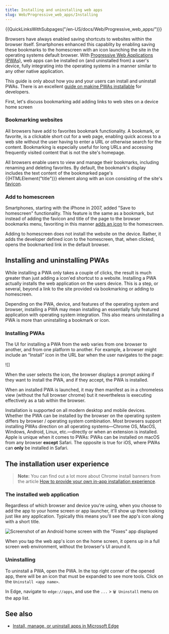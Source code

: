 ```yaml
---
title: Installing and uninstalling web apps
slug: Web/Progressive_web_apps/Installing
---
```


{{QuickLinksWithSubpages("/en-US/docs/Web/Progressive_web_apps/")}}

Browsers have always enabled saving shortcuts to websites within the browser itself. Smartphones enhanced this capablity by enabling saving these bookmarks to the homescreen with an icon launching the site in the operating systems default browser. With [Progressive Web Applications (PWAs)](/en-us/docs/web/progressive_web_apps), web apps can be installed on (and uninstalled from) a user's device, fully integrating into the operating systems in a manner similar to any other native application. 

This guide is only about how you and your users can install and uninstall PWAs. There is an excellent [guide on makine PWAs installable](/en-US/docs/Web/Progressive_web_apps/guides/making_pwas_installable) for developers.

First, let's discuss bookmarking add adding links to web sites on a device home screen

### Bookmarking websites

All browsers have add to favorites bookmark functionality. A bookmark, or favorite, is a clickable short cut for a web page, enabling quick access to a web site without the user having to enter a URL or otherwise search for the content. Bookmarking is especially useful for long URLs and accessing frequently visited content that is not the site's homepage.

All browsers enable users to view and manage their bookmarks, including renaming and deleting favorites. By default, the bookmark's display includes the text content of the bookmarked page's {{HTMLElement("title")}} element along with an icon consisting of the site's [favicon](/en-US/docs/Glossary/Favicon). 

### Add to homescreen

Smartphones, starting with the iPhone in 2007, added "Save to homescreen" functionality. This feature is the same as a bookmark, but instead of adding the favicon and title of the page to the browser bookmarks menu, favoriting in this manner [adds an icon](/en-US/docs/Learn/HTML/Introduction_to_HTML/The_head_metadata_in_HTML#adding_custom_icons_to_your_site) to the homescreen. 

Adding to homescreen does not install the website on the device. Rather, it adds the developer defined icon to the homescreen, that, when clicked, opens the bookmarked link in the default browser. 

## Installing and uninstalling PWAs

While installing a PWA only takes a couple of clicks, the result is much greater than just adding a icon'ed shortcut to a website. Installing a PWA actually installs the web application on the users device. This is a step, or several, beyond a link to the site provided via bookmarking or adding to homescreen. 

Depending on the PWA, device, and features of the operating system and browser, installing a PWA may mean installing an essentially fully featured application with operating system integration. This also means uninstalling a PWA is more than uninstalling a bookmark or icon. 

### Installing PWAs

The UI for installing a PWA from the web varies from one browser to another, and from one platform to another. For example, a browser might include an “Install” icon in the URL bar when the user navigates to the page:

![]

When the user selects the icon, the browser displays a prompt asking if they want to install the PWA, and if they accept, the PWA is installed.

When an installed PWA is launched, it may then manifest as in a chromeless view (without the full browser chrome) but it nevertheless is executing effectively as a tab within the browser.

Installation is supported on all modern desktop and mobile devices. Whether the PWA can be installed by the browser on the operating system differs by browser / operating system combination. Most browsers support installing PWAs direction on all operating systems—Chrome OS, MacOS, Windows, Android, Linux, etc.—directly or when an extension is installed. Apple is unique when it comes to PWAs: PWAs can be installed on macOS from any browser **except** Safari. The opposite is true for iOS, where PWAs can **only** be installed in Safari.

## The installation user experience


> **Note:** You can find out a lot more about Chrome install banners from the article [How to provide your own in-app installation experience](https://web.dev/customize-install/).

### The installed web application

Regardless of which browser and device you're using, when you choose to add the app to your home screen or app launcher, it'll show up there looking just like any application. Typically this means you'll see the app's icon along with a short title.

![Screenshot of an Android home screen with the "Foxes" app displayed](a2hs-on-home-screen.png)

When you tap the web app's icon on the home screen, it opens up in a full screen web environment, without the browser's UI around it.

### Uninstalling

To uninstall a PWA, open the PWA. In the top right corner of the opened app, there will be an icon that must be expanded to see more tools. Click on the `Uninstall <app name>`. 

In Edge, navigate to `edge://apps`, and use the `...` > `🗑️ Uninstall` menu on the app list.

## See also

- [Install, manage, or uninstall apps in Microsoft Edge](https://support.microsoft.com/en-us/topic/install-manage-or-uninstall-apps-in-microsoft-edge-0c156575-a94a-45e4-a54f-3a84846f6113)
